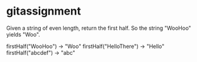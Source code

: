 # gitassignment


Given a string of even length, return the first half. So the string "WooHoo" yields "Woo".


firstHalf("WooHoo") → "Woo"
firstHalf("HelloThere") → "Hello"
firstHalf("abcdef") → "abc"
